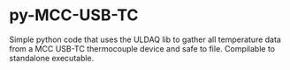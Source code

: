 # py-MCC-USB-TC
Simple python code that uses the ULDAQ lib to gather all temperature data from a MCC USB-TC thermocouple device and safe to file. Compilable to standalone executable.
